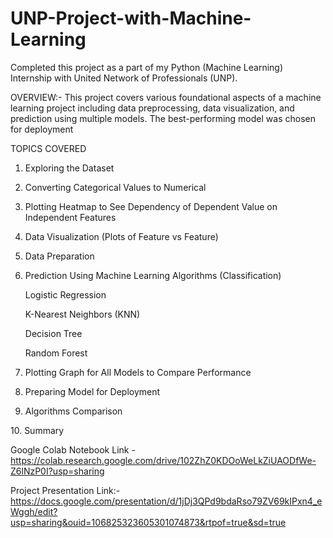 # UNP-Project-with-Machine-Learning

Completed this project as a part of my Python (Machine Learning) Internship with United Network of Professionals (UNP).

OVERVIEW:- This project covers various foundational aspects of a machine learning project including data preprocessing, data visualization, and prediction using multiple models. The best-performing model was chosen for deployment

TOPICS COVERED
1. Exploring the Dataset

2. Converting Categorical Values to Numerical

3. Plotting Heatmap to See Dependency of Dependent Value on Independent Features

4. Data Visualization (Plots of Feature vs Feature)

5. Data Preparation

6. Prediction Using Machine Learning Algorithms (Classification)

   Logistic Regression

   K-Nearest Neighbors (KNN)

   Decision Tree

   Random Forest

7. Plotting Graph for All Models to Compare Performance

8. Preparing Model for Deployment

9. Algorithms Comparison

10. Summary


Google Colab Notebook Link - https://colab.research.google.com/drive/102ZhZ0KDOoWeLkZiUAODfWe-Z6lNzP0I?usp=sharing

Project Presentation Link:- https://docs.google.com/presentation/d/1jDj3QPd9bdaRso79ZV69kIPxn4_eWggh/edit?usp=sharing&ouid=106825323605301074873&rtpof=true&sd=true
